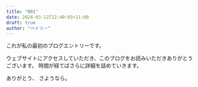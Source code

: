 ```yaml
---
title: "001"
date: 2024-03-12T22:40:03+11:00
draft: true
author: "ベイリー"
---
```


これが私の最初のブログエントリーです。

ウェブサイトにアクセスしていただき、このブログをお読みいただきありがとうございます。 時間が経てばさらに詳細を詰めていきます。

ありがとう、
さようなら。